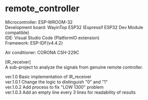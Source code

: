 # remote_controller
Microcontroller: ESP-WROOM-32<br />
Development board: WayinTop ESP32 (Espressif ESP32 Dev Module compatible)<br />
IDE: Visual Studio Code (PlatformIO extension)<br />
Framework: ESP-IDF(v4.4.2)<br />

Air conditioner: CORONA CSH-229C

[IR_receiver]<br />
A sub-project to analyze the signals from genuine remote controller.

ver.1.0 Basic implementation of IR_receiver<br />
ver.1.0.1 Change the logic to distinguish "0" and "1"<br />
ver.1.0.2 Add process to fix "LOW 1300" problem<br />
ver.1.0.3 Add an empty line every 3 lines for readability of results
